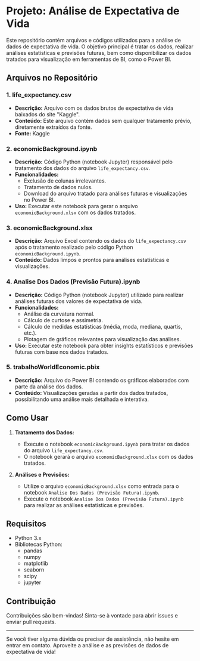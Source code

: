 # Projeto: Análise de Expectativa de Vida

Este repositório contém arquivos e códigos utilizados para a análise de dados de expectativa de vida. O objetivo principal é tratar os dados, realizar análises estatísticas e previsões futuras, bem como disponibilizar os dados tratados para visualização em ferramentas de BI, como o Power BI.

## Arquivos no Repositório

### 1. life_expectancy.csv
- **Descrição:** Arquivo com os dados brutos de expectativa de vida baixados do site "Kaggle".
- **Conteúdo:** Este arquivo contém dados sem qualquer tratamento prévio, diretamente extraídos da fonte.
- **Fonte:** Kaggle

### 2. economicBackground.ipynb
- **Descrição:** Código Python (notebook Jupyter) responsável pelo tratamento dos dados do arquivo `life_expectancy.csv`.
- **Funcionalidades:**
  - Exclusão de colunas irrelevantes.
  - Tratamento de dados nulos.
  - Download do arquivo tratado para análises futuras e visualizações no Power BI.
- **Uso:** Executar este notebook para gerar o arquivo `economicBackground.xlsx` com os dados tratados.

### 3. economicBackground.xlsx
- **Descrição:** Arquivo Excel contendo os dados do `life_expectancy.csv` após o tratamento realizado pelo código Python `economicBackground.ipynb`.
- **Conteúdo:** Dados limpos e prontos para análises estatísticas e visualizações.

### 4. Analise Dos Dados (Previsão Futura).ipynb
- **Descrição:** Código Python (notebook Jupyter) utilizado para realizar análises futuras dos valores de expectativa de vida.
- **Funcionalidades:**
  - Análise da curvatura normal.
  - Cálculo de curtose e assimetria.
  - Cálculo de medidas estatísticas (média, moda, mediana, quartis, etc.).
  - Plotagem de gráficos relevantes para visualização das análises.
- **Uso:** Executar este notebook para obter insights estatísticos e previsões futuras com base nos dados tratados.

### 5. trabalhoWorldEconomic.pbix
- **Descrição:** Arquivo do Power BI contendo os gráficos elaborados com parte da análise dos dados.
- **Conteúdo:** Visualizações geradas a partir dos dados tratados, possibilitando uma análise mais detalhada e interativa.
  

## Como Usar

1. **Tratamento dos Dados:**
   - Execute o notebook `economicBackground.ipynb` para tratar os dados do arquivo `life_expectancy.csv`.
   - O notebook gerará o arquivo `economicBackground.xlsx` com os dados tratados.

2. **Análises e Previsões:**
   - Utilize o arquivo `economicBackground.xlsx` como entrada para o notebook `Analise Dos Dados (Previsão Futura).ipynb`.
   - Execute o notebook `Analise Dos Dados (Previsão Futura).ipynb` para realizar as análises estatísticas e previsões.

## Requisitos

- Python 3.x
- Bibliotecas Python:
  - pandas
  - numpy
  - matplotlib
  - seaborn
  - scipy
  - jupyter

## Contribuição

Contribuições são bem-vindas! Sinta-se à vontade para abrir issues e enviar pull requests.


---

Se você tiver alguma dúvida ou precisar de assistência, não hesite em entrar em contato. Aproveite a análise e as previsões de dados de expectativa de vida!

